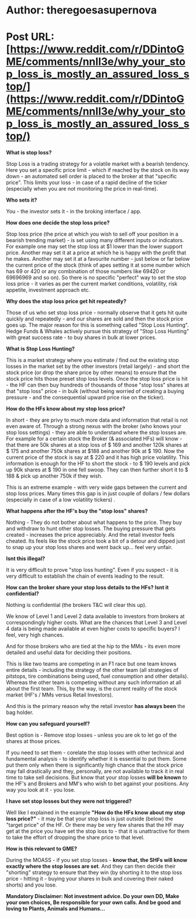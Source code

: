 # Author: theregoesasupernova
# Post URL: [https://www.reddit.com/r/DDintoGME/comments/nnll3e/why_your_stop_loss_is_mostly_an_assured_loss_stop/](https://www.reddit.com/r/DDintoGME/comments/nnll3e/why_your_stop_loss_is_mostly_an_assured_loss_stop/)


**What is stop loss?**

Stop Loss is a trading strategy for a volatile market with a bearish tendency. Here you set a specific price limit - which if reached by the stock on its way down - an automated sell order is placed to the broker at that "specific price". This limits your loss - in case of a rapid decline of the ticker (especially when you are not monitoring the price in real-time).

**Who sets it?**

You - the investor sets it - in the broking interface / app.

**How does one decide the stop loss price?**

Stop loss price (the price at which you wish to sell off your position in a bearish trending market) - is set using many different inputs or indicators. For example one may set the stop loss at $1 lower than the lower support price. Another may set it at a price at which he is happy with the profit that he makes. Another may set it at a favourite number - just below or far below the current price of the stock (think of apes setting it at some number which has 69 or 420 or any combination of those numbers like 69420 or 69696969 and so on). So there is no specific "perfect" way to set the stop loss price - it varies as per the current market conditions, volatility, risk appetite, investment approach etc.

**Why does the stop loss price get hit repeatedly?**

Those of us who set stop loss price - normally observe that it gets hit quite quickly and repeatedly - and our shares are sold and then the stock price goes up. The major reason for this is something called "Stop Loss Hunting". Hedge Funds & Whales actively pursue this strategy of "Stop Loss Hunting" with great success rate - to buy shares in bulk at lower prices.

**What is Stop Loss Hunting?**

This is a market strategy where you estimate / find out the existing stop losses in the market set by the other investors (retail largely) - and short the stock price (or drop the share price by other means) to ensure that the stock price hits those preset stop loss levels. Once the stop loss price is hit - the HF can then buy hundreds of thousands of those "stop loss" shares at that "stop loss" price - in bulk (without being worried of creating a buying pressure - and the consequential upward price rise on the ticker).

**How do the HFs know about my stop loss price?**

In short - they are privy to much more data and information that retail is not even aware of. Through a strong nexus with the broker (who knows your stop loss settings) - they are able to understand where the stop losses are. For example for a certain stock the Broker (& associated HFs) will know - that there are 50k shares at a stop loss of $ 169 and another 120k shares at $ 175 and another 750k shares at $188 and another 90k at $ 190. Now the current price of the stock is say at $ 220 and it has high price volatility. This information is enough for the HF to short the stock - to $ 190 levels and pick up 90k shares at $ 190 in one fell swoop. They can then further short it to $ 188 & pick up another 750k if they wish.

This is an extreme example - with very wide gaps between the current and stop loss prices. Many times this gap is in just couple of dollars / few dollars (especially in case of a low volatility tickers) .

**What happens after the HF's buy the "stop loss" shares?**

Nothing - They do not bother about what happens to the price. They buy and withdraw to hunt other stop losses. The buying pressure that gets created - increases the price appreciably. And the retail investor feels cheated. Its feels like the stock price took a bit of a detour and dipped just to snap up your stop loss shares and went back up... feel very unfair.

**Isnt this illegal?**

It is very difficult to prove "stop loss hunting". Even if you suspect - it is very difficult to establish the chain of events leading to the result.

**How can the broker share your stop loss details to the HFs? Isnt it confidential?**

Nothing is confidential (the brokers T&C will clear this up).

We know of Level 1 and Level 2 data available to investors from brokers at correspondingly higher costs. What are the chances that Level 3 and Level 4 data is being made available at even higher costs to specific buyers? I feel, very high chances.

And for those brokers who are tied at the hip to the MMs - its even more detailed and useful data for deciding their positions.

This is like two teams are competing in an F1 race but one team knows entire details - including the strategy of the other team (all strategies of pitstops, tire combinations being used, fuel consumption and other details). Whereas the other team is competing without any such information at all about the first team. This, by the way, is the current reality of the stock market (HF's / MMs versus Retail Investors). 

And this is the primary reason why the retail investor **has always been** the bag holder.

**How can you safeguard yourself?**

Best option is - Remove stop losses - unless you are ok to let go of the shares at those prices.

If you need to set them - corelate the stop losses with other technical and fundamental analysis - to identify whether it is essential to put them. Some put them only when there is significantly high chance that the stock price may fall drastically and they, personally, are not available to track it in real time to take sell decisions. But know that your stop losses **will be known** to the HF's and Brokers and MM's who wish to bet against your positions. Any way you look at it - you lose.

**I have set stop losses but they were not triggered?**

Well like I explained in the example **"How do the HFs know about my stop loss price?"** \- it may be that your stop loss is just outside (below) the "target price" of the HF. Or there may be very few shares that the HF may get at the price you have set the stop loss to - that it is unattractive for them to take the effort of dropping the share price to that level.

**How is this relevant to GME?** 

During the MOASS - if you set stop losses - **know that, the SHFs will know exactly where the stop losses are set**. And they can then decide their "shorting" strategy to ensure that they win (by shorting it to the stop loss price - hitting it - buying your shares in bulk and covering their naked shorts) and you lose. 

**Mandatory Disclaimer: Not investment advice. Do your own DD, Make your own choices, Be responsible for your own calls. And be good and loving to Plants, Animals and Humans...**